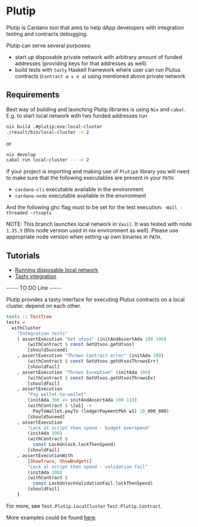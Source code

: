 # Plutip

Plutip is Cardano tool that aims to help dApp developers with integration testing and contracts debugging.

Plutip can serve several purposes:

* start up disposable private network with arbitrary amount of funded addresses (providing keys for that addresses as well)
* build tests with `tasty` Haskell framework where user can run Plutus contracts (`Contract w s e a`) using mentioned above private network

## Requirements

Best way of building and launching Plutip libraries is using `Nix` and `cabal`. E.g. to start local network with two funded addresses run

```bash
nix build .#plutip:exe:local-cluster  
./result/bin/local-cluster -n 2
```

or

```bash
nix develop
cabal run local-cluster -- -n 2
```

If your project is importing and making use of `Plutip`s library you will need to make sure that the following executables are present in your `PATH`:

* `cardano-cli` executable available in the environment
* `cardano-node` executable available in the environment

And the following ghc flag must to be set for the test execution: `-Wall -threaded -rtsopts`

NOTE: This branch launches local network in `Vasil`. It was tested with node `1.35.3` (this node version used in nix environment as well). Please use appropriate node version when setting up own binaries in `PATH`.

## Tutorials

* [Running disposable local network](./local-cluster/README.md)
* [Tasty integration](./docs/tasty-integration.md)


----- TO DO Line -----

Plutip provides a tasty interface for executing Plutus contracts on a local cluster.
depend on each other.

```haskell
tests :: TestTree
tests =
  withCluster
    "Integration tests"
    [ assertExecution "Get utxos" (initAndAssertAda 100 100)
        (withContract $ const GetUtxos.getUtxos)
        [shouldSucceed]
    , assertExecution "Throws Contract error" (initAda 100)
        (withContract $ const GetUtxos.getUtxosThrowsErr)
        [shouldFail]
    , assertExecution "Throws Exception" (initAda 100)
        (withContract $ const GetUtxos.getUtxosThrowsEx)
        [shouldFail]
    , assertExecution
        "Pay wallet-to-wallet"
        (initAda 300 <> initAndAssertAda 100 110)
        (withContract $ \[w1] ->
          PayToWallet.payTo (ledgerPaymentPkh w1) 10_000_000)
        [shouldSuceed]
    , assertExecution
        "Lock at script then spend - budget overspend"
        (initAda 100)
        (withContract $
          const LockUnlock.lockThenSpend)
        [shouldFail]
    , assertExecutionWith
        [ShowTrace, ShowBudgets]
        "Lock at script then spend - validation fail"
        (initAda 100)
        (withContract $
          const LockUnlockValidationFail.lockThenSpend)
        [shouldFail]
    ]
```

For more, see `Test.Plutip.LocalCluster` `Test.Plutip.Contract`.

More examples could be found [here](test/Spec/Integration.hs).
